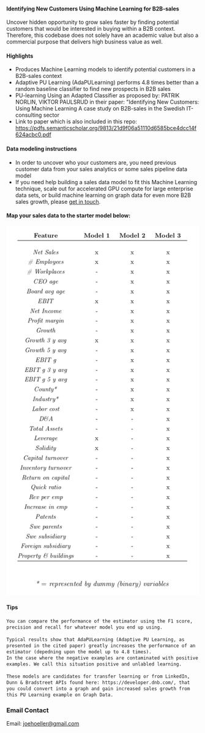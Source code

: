 #### Identifying New Customers Using Machine Learning for B2B-sales

Uncover hidden opportunity to grow sales faster by finding potential customers that would be interested in buying within a B2B context. 
Therefore, this codebase does not solely have an academic value but also a commercial purpose that delivers high business value as well.

#### Highlights

* Produces Machine Learning models to identify potential customers in a B2B-sales context
* Adaptive PU Learning (AdaPULearning) performs 4.8 times better than a random baseline classifier to find new prospects in B2B sales
* PU-learning Using an Adapted Classifier as proposed by: PATRIK NORLIN, VIKTOR PAULSRUD in their paper: "Identifying New Customers: Using Machine Learning A case study on B2B-sales in the Swedish IT-consulting sector
* Link to paper which is also included in this repo: https://pdfs.semanticscholar.org/9813/21d9f06a51110d6585bce4dcc14f624acbc0.pdf

#### Data modeling instructions

* In order to uncover who your customers are, you need previous customer data from your sales analytics or some sales pipeline data model
* If you need help building a sales data model to fit this Machine Learning technique, scale out for accelerated GPU compute for large enterprise data sets, or build machine learning on graph data for even more B2B sales growth, please [get in touch](https://www.linkedin.com/in/computer-vision-engineer/).

#### Map your sales data to the starter model below:

![github-small](img/starter-feature-model.png)


#### Tips

    You can compare the performance of the estimator using the F1 score, precision and recall for whatever model you end up using.

    Typical results show that AdaPULearning (Adaptive PU Learning, as presented in the cited paper) greatly increases the performance of an estimator (depedning upon the model up to 4.8 times).
    In the case where the negative examples are contaminated with positive examples. We call this situation positive and unlabled learning.
    
    These models are candidates for transfer learning or from LinkedIn, Dunn & Bradstreet APIs found here: https://developer.dnb.com/, that you could convert into a graph and gain increased sales growth from
    this PU Learning example on Graph Data. 
    

### Email Contact

Email: joehoeller@gmail.com




